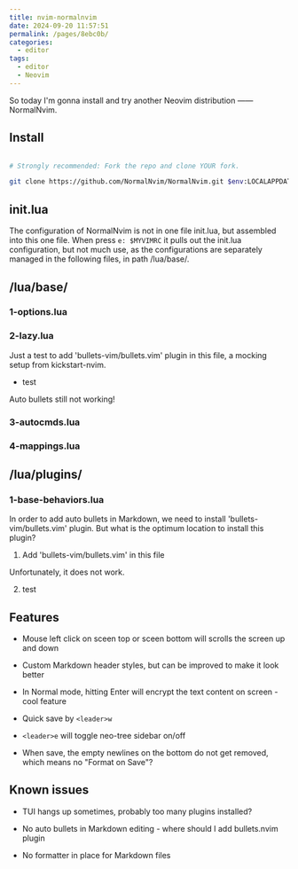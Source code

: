 ```yaml
---
title: nvim-normalnvim
date: 2024-09-20 11:57:51
permalink: /pages/8ebc0b/
categories: 
  - editor
tags: 
  - editor
  - Neovim
---
```


So today I'm gonna install and try another Neovim distribution —— NormalNvim.

## Install

```bash

# Strongly recommended: Fork the repo and clone YOUR fork.

git clone https://github.com/NormalNvim/NormalNvim.git $env:LOCALAPPDATA\nvim-normalnvim

```

## init.lua

The configuration of NormalNvim is not in one file init.lua, but assembled into this one file. When press `e: $MYVIMRC` it pulls out the init.lua configuration, but not much use, as the configurations are separately managed in the following files, in path /lua/base/.

## /lua/base/

### 1-options.lua

### 2-lazy.lua

Just a test to add 'bullets-vim/bullets.vim' plugin in this file, a mocking setup from kickstart-nvim.

- test

<!--NOTE:--> Auto bullets still not working!

### 3-autocmds.lua

### 4-mappings.lua

## /lua/plugins/

### 1-base-behaviors.lua

In order to add auto bullets in Markdown, we need to install 'bullets-vim/bullets.vim' plugin. But what is the optimum location to install this plugin?

1. Add 'bullets-vim/bullets.vim' in this file

Unfortunately, it does not work.

2. test

## Features

- Mouse left click on sceen top or sceen bottom will scrolls the screen up and down

- Custom Markdown header styles, but can be improved to make it look better

- In Normal mode, hitting Enter will encrypt the text content on screen - cool feature

- Quick save by `<leader>w`

- `<leader>e` will toggle neo-tree sidebar on/off

- When save, the empty newlines on the bottom do not get removed, which means no "Format on Save"?

## Known issues

- TUI hangs up sometimes, probably too many plugins installed?

- No auto bullets in Markdown editing - where should I add bullets.nvim plugin

- No formatter in place for Markdown files
